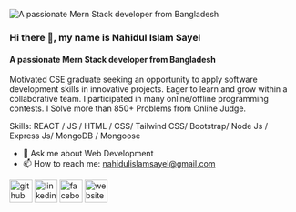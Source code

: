 ![A passionate Mern Stack developer from Bangladesh](https://i.imgur.com/7D5wSOp.png)
### Hi there 👋, my name is  Nahidul Islam Sayel
#### A passionate Mern Stack developer from Bangladesh


Motivated CSE graduate seeking an opportunity to apply software development skills in innovative projects. Eager to learn and grow within a collaborative team. 
I participated in many online/offline programming contests. I Solve more than 850+ Problems from Online Judge. 

Skills:  REACT / JS / HTML / CSS/ Tailwind CSS/ Bootstrap/ Node Js / Express Js/ MongoDB / Mongoose

 
- 💬 Ask me about Web Development  
- 📫 How to reach me: nahidulislamsayel@gmail.com 


[<img src='https://cdn.jsdelivr.net/npm/simple-icons@3.0.1/icons/github.svg' alt='github' height='40'>](https://github.com/https://github.com/Nahidul-Islam-Sayel)  [<img src='https://cdn.jsdelivr.net/npm/simple-icons@3.0.1/icons/linkedin.svg' alt='linkedin' height='40'>](https://www.linkedin.com/in/https://www.linkedin.com/in/nahidul-islam-sayel-56740b203//)  [<img src='https://cdn.jsdelivr.net/npm/simple-icons@3.0.1/icons/facebook.svg' alt='facebook' height='40'>](https://www.facebook.com/https://www.facebook.com/profile.php?id=100030944535011)  [<img src='https://cdn.jsdelivr.net/npm/simple-icons@3.0.1/icons/icloud.svg' alt='website' height='40'>](https://nahidulislamsayel.netlify.app/)  

